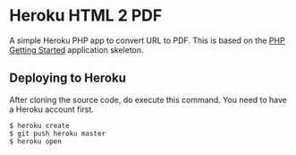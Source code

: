 # Heroku HTML 2 PDF

A simple Heroku PHP app to convert URL to PDF. This is based on the [PHP Getting Started](https://github.com/heroku/php-getting-started) application skeleton.

## Deploying to Heroku

After cloning the source code, do execute this command. You need to have a Heroku account first.

```
$ heroku create
$ git push heroku master
$ heroku open
```




